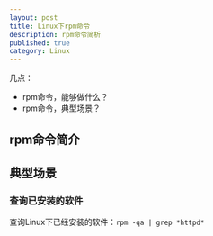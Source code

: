 ```yaml
---
layout: post
title: Linux下rpm命令
description: rpm命令简析
published: true
category: Linux
---
```


几点：

* rpm命令，能够做什么？
* rpm命令，典型场景？

## rpm命令简介




## 典型场景

### 查询已安装的软件

查询Linux下已经安装的软件：`rpm -qa | grep *httpd*`






































[NingG]:    http://ningg.github.com  "NingG"











